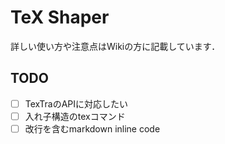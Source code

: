# TeX Shaper

詳しい使い方や注意点はWikiの方に記載しています．

## TODO

* [ ] TexTraのAPIに対応したい
* [ ] 入れ子構造のtexコマンド
* [ ] 改行を含むmarkdown inline code
